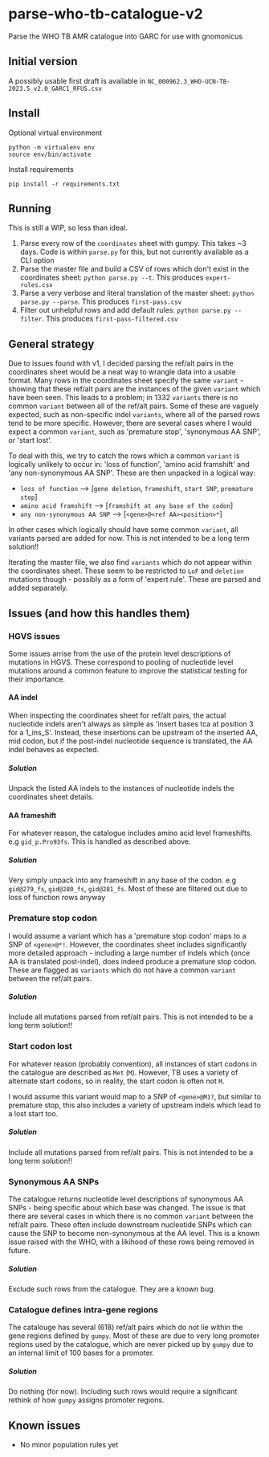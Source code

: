 # parse-who-tb-catalogue-v2
Parse the WHO TB AMR catalogue into GARC for use with gnomonicus

## Initial version
A possibly usable first draft is available in `NC_000962.3_WHO-UCN-TB-2023.5_v2.0_GARC1_RFUS.csv`

## Install
Optional virtual environment
```
python -m virtualenv env
source env/bin/activate
```
Install requirements
```
pip install -r requirements.txt
```

## Running
This is still a WIP, so less than ideal. 
1. Parse every row of the `coordinates` sheet with gumpy. This takes ~3 days. Code is within `parse.py` for this, but not currently available as a CLI option
2. Parse the master file and build a CSV of rows which don't exist in the coordinates sheet: `python parse.py --t`. This produces `expert-rules.csv`
3. Parse a very verbose and literal translation of the master sheet: `python parse.py --parse`. This produces `first-pass.csv`
4. Filter out unhelpful rows and add default rules: `python parse.py --filter`. This produces `first-pass-filtered.csv` 


## General strategy
Due to issues found with v1, I decided parsing the ref/alt pairs in the coordinates sheet would be a neat way to wrangle data into a usable format. Many rows in the coordinates sheet specify the same `variant` - showing that these ref/alt pairs are the instances of the given `variant` which have been seen. This leads to a problem; in 1332 `variants` there is no common `variant` between all of the ref/alt pairs. Some of these are vaguely expected, such as non-specific indel `variants`, where all of the parsed rows tend to be more specific. However, there are several cases where I would expect a common `variant`, such as 'premature stop', 'synonymous AA SNP', or 'start lost'. 

To deal with this, we try to catch the rows which a common `variant` is logically unlikely to occur in: 'loss of function', 'amino acid framshift' and 'any non-synonymous AA SNP'. These are then unpacked in a logical way:
* `loss of function` --> [`gene deletion`, `frameshift`, `start SNP`, `premature stop`]
* `amino acid framshift` --> [`framshift at any base of the codon`]
* `any non-synonymous AA SNP` --> [`<gene>@<ref AA><position>*`]

In other cases which logically should have some common `variant`, all variants parsed are added for now. This is not intended to be a long term solution!!

Iterating the master file, we also find `variants` which do not appear within the coordinates sheet. These seem to be restricted to `LoF` and `deletion` mutations though - possibly as a form of 'expert rule'. These are parsed and added separately. 

## Issues (and how this handles them)

### HGVS issues
Some issues arrise from the use of the protein level descriptions of mutations in HGVS. These correspond to pooling of nucleotide level mutations around a common feature to improve the statistical testing for their importance. 

#### AA indel
When inspecting the coordinates sheet for ref/alt pairs, the actual nucleotide indels aren't always as simple as 'insert bases tca at position 3 for a 1_ins_S'. Instead, these insertions can be upstream of the inserted AA, mid codon, but if the post-indel nucleotide sequence is translated, the AA indel behaves as expected.

##### Solution
Unpack the listed AA indels to the instances of nucleotide indels the coordinates sheet details.

#### AA frameshift
For whatever reason, the catalogue includes amino acid level frameshifts. e.g `gid_p.Pro93fs`. This is handled as described above.

##### Solution
Very simply unpack into any frameshift in any base of the codon. e.g `gid@279_fs`, `gid@280_fs`, `gid@281_fs`. Most of these are filtered out due to loss of function rows anyway

### Premature stop codon
I would assume a variant which has a 'premature stop codon' maps to a SNP of `<gene>@*!`. However, the coordinates sheet includes significantly more detailed approach - including a large number of indels which (once AA is translated post-indel), does indeed produce a premature stop codon.
These are flagged as `variants` which do not have a common `variant` between the ref/alt pairs.

##### Solution
Include all mutations parsed from ref/alt pairs. This is not intended to be a long term solution!!

### Start codon lost
For whatever reason (probably convention), all instances of start codons in the catalogue are described as `Met` (`M`). However, TB uses a variety of alternate start codons, so in reality, the start codon is often not `M`.

I would assume this variant would map to a SNP of `<gene>@M1?`, but similar to premature stop, this also includes a variety of upstream indels which lead to a lost start too. 

##### Solution
Include all mutations parsed from ref/alt pairs. This is not intended to be a long term solution!!

### Synonymous AA SNPs
The catalogue returns nucleotide level descriptions of synonymous AA SNPs - being specific about which base was changed. The issue is that there are several cases in which there is no common `variant` between the ref/alt pairs. These often include downstream nucleotide SNPs which can cause the SNP to become non-synonymous at the AA level. This is a known issue raised with the WHO, with a likihood of these rows being removed in future.

##### Solution
Exclude such rows from the catalogue. They are a known bug.

### Catalogue defines intra-gene regions
The catalouge has several (618) ref/alt pairs which do not lie within the gene regions defined by `gumpy`. Most of these are due to very long promoter regions used by the catalogue, which are never picked up by `gumpy` due to an internal limit of 100 bases for a promoter.

##### Solution
Do nothing (for now). Including such rows would require a significant rethink of how `gumpy` assigns promoter regions.


## Known issues
* No minor population rules yet


